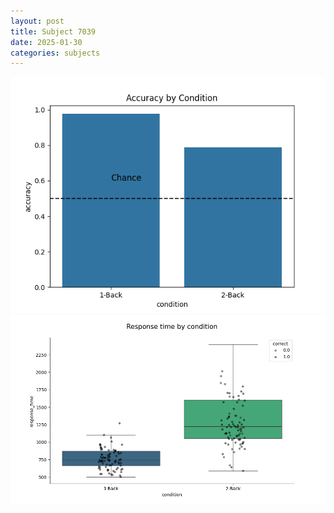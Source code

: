 ```yaml
---
layout: post
title: Subject 7039
date: 2025-01-30
categories: subjects
---
```


![](data/7039/run-10/7039_ATS_acc.png)
![](data/7039/run-10/7039_ATS_rt.png)
